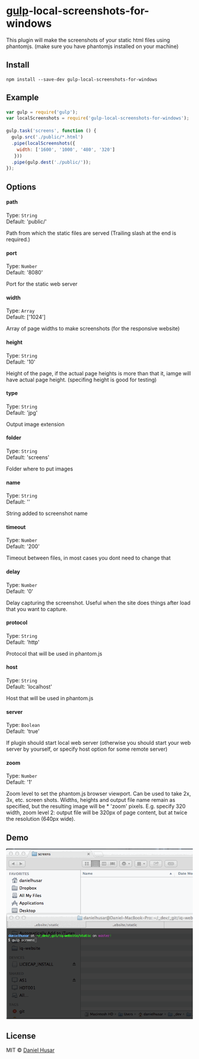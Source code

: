 # [gulp](http://gulpjs.com)-local-screenshots-for-windows

This plugin will make the screenshots of your static html files using phantomjs.
(make sure you have phantomjs installed on your machine)


## Install

```
npm install --save-dev gulp-local-screenshots-for-windows
```

## Example

```javascript
var gulp = require('gulp');
var localScreenshots = require('gulp-local-screenshots-for-windows');

gulp.task('screens', function () {
  gulp.src('./public/*.html')
  .pipe(localScreenshots({
    width: ['1600', '1000', '480', '320']
   }))
  .pipe(gulp.dest('./public/'));
});
```

## Options


#### path

Type: `String`  
Default: 'public/'

Path from which the static files are served (Trailing slash at the end is required.)


#### port

Type: `Number`  
Default: '8080'

Port for the static web server

#### width

Type: `Array`  
Default: ['1024']

Array of page widths to make screenshots (for the responsive website)

#### height

Type: `String`  
Default: '10'

Height of the page, if the actual page heights is more than that it, iamge will have actual page height.
(specifing height is good for testing)

#### type

Type: `String`  
Default: 'jpg'

Output image extension

#### folder

Type: `String`  
Default: 'screens'

Folder where to put images

#### name

Type: `String`  
Default: ''

String added to screenshot name

#### timeout

Type: `Number`  
Default: '200'

Timeout between files, in most cases you dont need to change that

#### delay

Type: `Number`  
Default: '0'

Delay capturing the screenshot.
Useful when the site does things after load that you want to capture.

#### protocol

Type: `String`  
Default: 'http'

Protocol that will be used in phantom.js

#### host

Type: `String`  
Default: 'localhost'

Host that will be used in phantom.js

#### server

Type: `Boolean`  
Default: 'true'

If plugin should start local web server (otherwise you should start your web server by yourself, or specify host option for some remote server)

#### zoom

Type: `Number`  
Default: '1'

Zoom level to set the phantom.js browser viewport. Can be used to take 2x, 3x, etc. screen shots. Widths, heights and output file name remain as specified, but the resulting image will be * 'zoom' pixels. E.g. specify 320 width, zoom level 2: output file will be 320px of page content, but at twice the resolution (640px wide).


## Demo

![Demo](demo.gif)

## License

MIT © [Daniel Husar](https://github.com/danielhusar)
